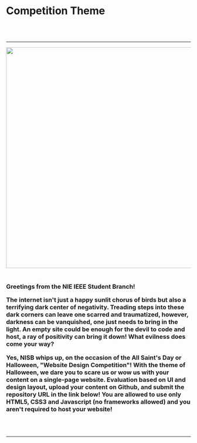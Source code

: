 <b><h1>Competition Theme</h1></b><br><br><hr>
<img align="center" width="600" src="https://user-images.githubusercontent.com/85172635/139613800-c6a5a474-0e96-48b6-a459-0aaa353874ce.jpeg">
<br><br>
<b><h3>Greetings from the NIE IEEE Student Branch!

The internet isn't just a happy sunlit chorus of birds but also a terrifying dark center of negativity. Treading steps into these dark corners can leave one scarred and traumatized, however, darkness can be vanquished, one just needs to bring in the light. An empty site could be enough for the devil to code and host, a ray of positivity can bring it down! What evilness does come your way? 

Yes, NISB whips up, on the occasion of the All Saint's Day or Halloween, "Website Design Competition"! With the theme of Halloween, we dare you to scare us or wow us with your content on a single-page website. Evaluation based on UI and design layout, upload your content on Github, and submit the repository URL in the link below! You are allowed to use only HTML5, CSS3 and Javascript  (no frameworks allowed) and you aren't required to host your website! </h3></b><br><br><hr>


